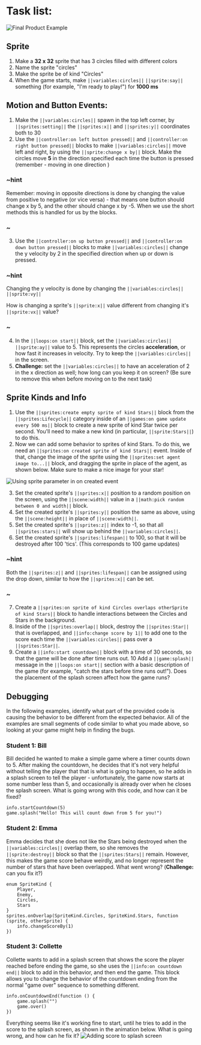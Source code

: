 # Task list:
![Final Product Example](/static/courses/csintro/review/final-review-game.gif)

## Sprite

1. Make a **32 x 32** sprite that has 3 circles filled with different colors
2. Name the sprite "circles"
3. Make the sprite be of kind "Circles"
4. When the game starts, make ``||variables:circles||`` ``||sprite:say||`` something (for example, "I'm ready to play!") for **1000 ms**

## Motion and Button Events:

1. Make the ``||variables:circles||`` spawn in the top left corner, by ``||sprites:setting||`` the ``||sprites:x||`` and ``||sprites:y||`` coordinates both to 30
2. Use the ``||controller:on left button pressed||`` and ``||controller:on right button pressed||`` blocks to make ``||variables:circles||`` move left and right, by using the ``||sprite:change x by||`` block. Make the circles move **5** in the direction specified each time the button is pressed (remember - moving in one direction )

### ~hint

Remember: moving in opposite directions is done by changing the value from positive to negative (or vice versa) - that means one button should change x by 5, and the other should change x by -5. When we use the short methods this is handled for us by the blocks.

### ~

3. Use the ``||controller:on up button pressed||`` and ``||controller:on down button pressed||`` blocks to make ``||variables:circles||`` change the y velocity by 2 in the specified direction when up or down is pressed. 

### ~hint

Changing the y velocity is done by changing the ``||variables:circles||`` ``||sprite:vy||``

How is changing a sprite's ``||sprite:x||`` value different from changing it's ``||sprite:vx||`` value?

### ~

4. In the ``||loops:on start||`` block, set the ``||variables:circles||`` ``||sprite:ay||`` value to 5. This represents the circles **acceleration**, or how fast it increases in velocity. Try to keep the ``||variables:circles||`` in the screen.
5. **Challenge:** set the ``||variables:circles||`` to have an acceleration of 2 in the x direction as well; how long can you keep it on screen? (Be sure to remove this when before moving on to the next task)

## Sprite Kinds and Info

1. Use the ``||sprites:create empty sprite of kind Stars||`` block from the ``||sprites:Lifecycle||`` category inside of an ``||games:on game update every 500 ms||`` block to create a new sprite of kind Star twice per second. You'll need to make a new kind (in particular, ``||sprite:Stars||``) to do this.
2. Now we can add some behavior to sprites of kind Stars. To do this, we need an ``||sprites:on created sprite of kind Stars||`` event. Inside of that, change the image of the sprite using the ``||sprites:set agent image to...||`` block, and dragging the sprite in place of the agent, as shown below. Make sure to make a nice image for your star!

![Using sprite parameter in on created event](/static/courses/csintro/review/use-sprite-parameter.gif)

3. Set the created sprite's ``||sprites:x||`` position to a random position on the screen, using the ``||scene:width||`` value in a ``||math:pick random between 0 and width||`` block.
4. Set the created sprite's ``||sprites:y||`` position the same as above, using the ``||scene:height||`` in place of ``||scene:width||``.
5. Set the created sprite's ``||sprites:z||`` index to -1, so that all ``||sprites:stars||`` will show up behind the ``||variables:circles||``.
6. Set the created sprite's ``||sprites:lifespan||`` to 100, so that it will be destroyed after 100 'tics'. (This corresponds to 100 game updates)

### ~hint

Both the ``||sprites:z||`` and ``||sprites:lifespan||`` can be assigned using the drop down, similar to how the ``||sprites:x||`` can be set.

### ~

7. Create a ``||sprites:on sprite of kind Circles overlaps otherSprite of kind Stars||`` block to handle interactions between the Circles and Stars in the background.
8. Inside of the ``||sprites:overlap||`` block, destroy the ``||sprites:Star||`` that is overlapped, and ``||info:change score by 1||`` to add one to the score each time the ``||variables:circles||`` pass over a ``||sprites:Star||``.
9. Create a ``||info:start countdown||`` block with a time of 30 seconds, so that the game will be done after time runs out.
10 Add a ``||game:splash||`` message in the ``||loops:on start||`` section with a basic description of the game (for example, "catch the stars before time runs out!"). Does the placement of the splash screen affect how the game runs?

## Debugging

In the following examples, identify what part of the provided code is causing the behavior to be different from the expected behavior. All of the examples are small segments of code similar to what you made above, so looking at your game might help in finding the bugs.

### Student 1: Bill

Bill decided he wanted to make a simple game where a timer counts down to 5. After making the countdown, he decides that it's not very helpful without telling the player that that is what is going to happen, so he adds in a splash screen to tell the player - unfortunately, the game now starts at some number less than 5, and occasionally is already over when he closes the splash screen. What is going wrong with this code, and how can it be fixed?

```blocks
info.startCountdown(5)
game.splash("Hello! This will count down from 5 for you!")
```

### Student 2: Emma

Emma decides that she does not like the Stars being destroyed when the ``||variables:circles||`` overlap them, so she removes the ``||sprite:destroy||`` block so that the ``||sprites:Stars||`` remain. However, this makes the game score behave weirdly, and no longer represent the number of stars that have been overlapped. What went wrong? (**Challenge:** can you fix it?)

```blocks
enum SpriteKind {
    Player,
    Enemy,
    Circles,
    Stars
}
sprites.onOverlap(SpriteKind.Circles, SpriteKind.Stars, function (sprite, otherSprite) {
    info.changeScoreBy(1)
})
```

### Student 3: Collette

Collette wants to add in a splash screen that shows the score the player reached before ending the game, so she uses the ``||info:on countdown end||`` block to add in this behavior, and then end the game. This block allows you to change the behavior of the countdown ending from the normal "game over" sequence to something different.

```blocks
info.onCountdownEnd(function () {
    game.splash("")
    game.over()
})
```

Everything seems like it's working fine to start, until he tries to add in the score to the splash screen, as shown in the animation below. What is going wrong, and how can he fix it?
![Adding score to splash screen](/static/courses/csintro/review/score-to-splash.gif)

